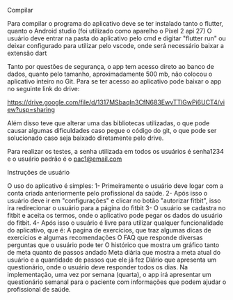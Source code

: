 Compilar

Para compilar o programa do aplicativo deve se ter instalado tanto o flutter, quanto o Android studio (foi utilizado como aparelho o Pixel 2 api 27)
O usuário deve entrar na pasta do aplicativo pelo cmd e digitar "flutter run" ou deixar configurado para utilizar pelo vscode, onde será necessário baixar a extensão dart

Tanto por questões de segurança, o app tem acesso direto ao banco de dados, quanto pelo tamanho, aproximadamente 500 mb, não colocou o aplicativo inteiro no Git.
Para se ter acesso ao aplicativo pode baixar o app no seguinte link do drive:

https://drive.google.com/file/d/1317MSbaqIn3CfN683EwvTTlGwPi6UCT4/view?usp=sharing

Além disso teve que alterar uma das bibliotecas utilizadas, o que pode causar algumas dificuldades caso pegue o código do git, o que pode ser solucionado caso seja baixado diretamente pelo drive.


Para realizar os testes, a senha utilizada em todos os usuários é senha1234 e o usuário padrão é o pac1@email.com


Instruções de usuário

O uso do aplicativo é simples: 
1- Primeiramente o usuário deve logar com a conta criada anteriormente pelo profissional da saúde.
2- Após isso o usuário deve ir em "configurações" e clicar no botão "autorizar fitbit", isso ira redirecionar o usuário para a página do fitbit
3- O usuário se cadastra no fitbit e aceita os termos, onde o aplicativo pode pegar os dados do usuário do fitbit.
4- Após isso o usuário é livre para utilizar qualquer funcionalidade do aplicativo, que é:
	A pagina de exercícios, que traz algumas dicas de exercícios e algumas recomendações
	O FAQ que responde diversas perguntas que o usuário pode ter
	O histórico que mostra um gráfico tanto de meta quanto de passos andado
	Meta diária que mostra a meta atual do usuário e a quantidade de passos que ele já fez
	Diário que apresenta um questionário, onde o usuário deve responder todos os dias. Na implementação, uma vez por semana (quarta), o app irá apresentar um questionário semanal para o paciente com informações que podem ajudar o profissional de saúde.

